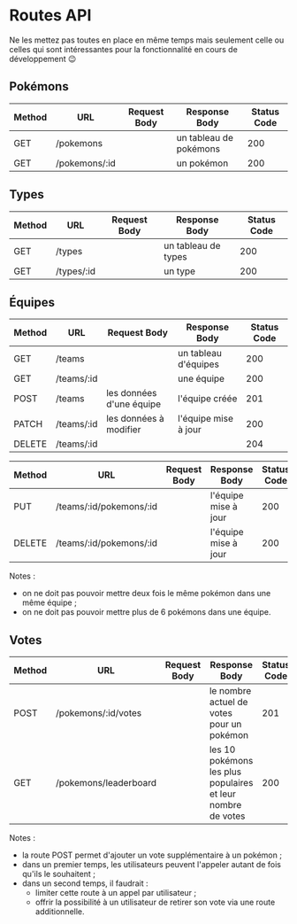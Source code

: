 # Routes API

Ne les mettez pas toutes en place en même temps mais seulement celle ou celles qui sont intéressantes pour la fonctionnalité en cours de développement 😉

## Pokémons

| Method | URL           | Request Body | Response Body          | Status Code |
| ------ | ------------- | ------------ | ---------------------- | ----------- |
| GET    | /pokemons     |              | un tableau de pokémons | 200         |
| GET    | /pokemons/:id |              | un pokémon             | 200         |

## Types

| Method | URL        | Request Body | Response Body       | Status Code |
| ------ | ---------- | ------------ | ------------------- | ----------- |
| GET    | /types     |              | un tableau de types | 200         |
| GET    | /types/:id |              | un type             | 200         |

## Équipes

| Method | URL        | Request Body             | Response Body        | Status Code |
| ------ | ---------- | ------------------------ | -------------------- | ----------- |
| GET    | /teams     |                          | un tableau d'équipes | 200         |
| GET    | /teams/:id |                          | une équipe           | 200         |
| POST   | /teams     | les données d'une équipe | l'équipe créée       | 201         |
| PATCH  | /teams/:id | les données à modifier   | l'équipe mise à jour | 200         |
| DELETE | /teams/:id |                          |                      | 204         |

| Method | URL                     | Request Body | Response Body        | Status Code |
| ------ | ----------------------- | ------------ | -------------------- | ----------- |
| PUT    | /teams/:id/pokemons/:id |              | l'équipe mise à jour | 200         |
| DELETE | /teams/:id/pokemons/:id |              | l'équipe mise à jour | 200         |

Notes :

- on ne doit pas pouvoir mettre deux fois le même pokémon dans une même équipe ;
- on ne doit pas pouvoir mettre plus de 6 pokémons dans une équipe.

## Votes

| Method | URL                   | Request Body | Response Body                                               | Status Code |
| ------ | --------------------- | ------------ | ----------------------------------------------------------- | ----------- |
| POST   | /pokemons/:id/votes   |              | le nombre actuel de votes pour un pokémon                   | 201         |
| GET    | /pokemons/leaderboard |              | les 10 pokémons les plus populaires et leur nombre de votes | 200         |

Notes :

- la route POST permet d'ajouter un vote supplémentaire à un pokémon ;
- dans un premier temps, les utilisateurs peuvent l'appeler autant de fois qu'ils le souhaitent ;
- dans un second temps, il faudrait :
  - limiter cette route à un appel par utilisateur ;
  - offrir la possibilité à un utilisateur de retirer son vote via une route additionnelle.
